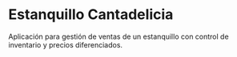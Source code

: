 # Estanquillo Cantadelicia
Aplicación para gestión de ventas de un estanquillo con control de inventario y precios diferenciados.